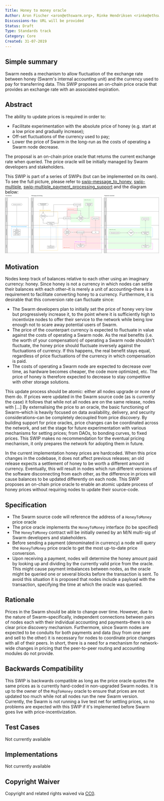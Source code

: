 ```yaml
---
Title: Honey to money oracle
Author: Aron Fischer <aron@ethswarm.org>, Rinke Hendriksen <rinke@ethswarm.org>, Vojtech Simetka <vojtech@iovlabs.org>
Discussions-to: URL will be provided
Status: Draft
Type: Standards track
Category: Core
Created: 31-07-2019
---
```


## Simple summary 
Swarm needs a mechanism to allow fluctuation of the exchange rate between honey (Swarm's internal accounting unit) and the currency used to pay for transferring data. This SWIP proposes an on-chain price oracle that provides an exchange rate with an associated expiration.

## Abstract 
The ability to update prices is required in order to:
* Facilitate experimentation with the absolute price of honey (e.g. start at a low price and gradually increase);
* Off-set fluctuations of the currency used to pay;
* Lower the price of Swarm in the long-run as the costs of operating a Swarm node decrease.

The proposal is an on-chain price oracle that returns the current exchange rate when queried. The price oracle will be initially managed by Swarm developers and stakeholders.

This SWIP is part of a series of SWIPs (but can be implemented on its own). To see the full picture, please refer to [swip-message_to_honey](./swip-message_to_honey.md), [swip-multiple](./swip-honey_to_money.md), [swip-multiple_payment_processing_support](./swip-multiple_payment_processing_support.md) and the diagram below:
![SWIP_Diagrams.svg](./../assets/swip-honey_to_money/SWIP_Diagrams.svg)

## Motivation
Nodes keep track of balances relative to each other using an imaginary currency: honey. Since honey is not a currency in which nodes can settle their balances with each other–it is merely a unit of accounting–there is a requirement to facilitate converting honey to a currency. Furthermore, it is desirable that this conversion rate can fluctuate since:

* The Swarm developers plan to initially set the price of honey very low but progressively increase it, to the point where it is sufficiently high to incentivize nodes to offer their service to the network while being low enough not to scare away potential users of Swarm. 
* The price of the counterpart currency is expected to fluctuate in value against the costs of operating a Swarm node. As the real benefits (i.e. the worth of your compensation) of operating a Swarm node shouldn't fluctuate, the honey price should fluctuate inversely against the fluctuations of currency. If this happens, the real benefit stays equal, regardless of price fluctuations of the currency in which compensation is paid. 
* The costs of operating a Swarm node are expected to decrease over time, as hardware becomes cheaper, the code more optimized, etc. The price of honey is therefore expected to decrease to stay competitive with other storage solutions. 

This update process should be atomic: either all nodes upgrade or none of them do. If prices were updated in the Swarm source code (as is currently the case) it follows that while not all nodes are on the same release, nodes with [...] By externalising the price to an oracle, the basic functioning of Swarm–which is heavily focused on data availability, delivery, and security considerations–can be completely decoupled from price discovery. By building support for price oracles, price changes can be coordinated across the network, and set the stage for future experimentation with various mechanisms for setting prices; from DAOs, to bonding curves, to fixed prices. This SWIP makes no recommendation for the eventual pricing mechanism, it only prepares the network for adopting them in future.

In the current implementation honey prices are hardcoded. When this price changes in the codebase, it does not affect previous releases; an old release expects a settlement of honey to be worth a different amount in currency. Eventually, this will result in nodes which run different versions of the software disconnecting from each other, as the difference in prices will cause balances to be updated differently on each node. This SWIP proposes an on-chain price oracle to enable an atomic update process of honey prices without requiring nodes to update their source-code.

## Specification
* The Swarm source code will reference the address of a `HoneyToMoney` price oracle
* The price oracle implements the `HoneyToMoney` interface (to be specified) 
* The `HoneyToMoney` contract will be initially owned by an M/N multi-sig of Swarm developers and stakeholders.
* Before sending a payment (denominated in currency) a node will query the `HoneyToMoney` price oracle to get the most up-to-date price conversion. 
* Upon receiving a payment, nodes will determine the honey amount paid by looking up and dividing by the currently valid price from the oracle. This might cause payment imbalances between nodes, as the oracle might be queried one or several blocks before the transaction is sent. To avoid this situation it is proposed that nodes include a payload with the transaction, specifying the time at which the oracle was queried.

## Rationale
Prices in the Swarm should be able to change over time. However, due to the nature of Swarm–specifically, independent connections between pairs of nodes each with their individual accounting and payments–there is no clear price discovery mechanism. Furthermore, since Swarm nodes are expected to be conduits for both payments and data (buy from one peer and sell to the other) it is necessary for nodes to coordinate price changes with all of their peers. In short, there is a need for a mechanism for network-wide changes in pricing that the peer-to-peer routing and accounting modules do not provide.

## Backwards Compatibility 
This SWIP is backwards compatible as long as the price oracle quotes the same prices as is currently hard-coded in non-upgraded Swarm nodes. It is up to the owner of the `MsgToHoney` oracle to ensure that prices are not updated too much while not all nodes run the new Swarm version. Currently, the Swarm is not running a live test net for settling prices, so no problems are expected with this SWIP if it's implemented before Swarm goes live with price-incentivization. 

## Test Cases
Not currently available

## Implementations 
Not currently available

## Copyright Waiver
 Copyright and related rights waived via [CC0](https://creativecommons.org/publicdomain/zero/1.0/).
